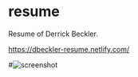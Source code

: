 # resume

Resume of Derrick Beckler.

https://dbeckler-resume.netlify.com/

#![screenshot](https://github.com/acro5piano/resume/blob/master/screenshot.png)

